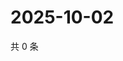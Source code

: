 # 2025-10-02

共 0 条

<!-- BEGIN ZHIHUVIDEO -->
<!-- 最后更新时间 Thu Oct 02 2025 00:14:23 GMT+0800 (China Standard Time) -->

<!-- END ZHIHUVIDEO -->
